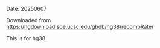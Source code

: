 
Date:
20250607

Downloaded from 
https://hgdownload.soe.ucsc.edu/gbdb/hg38/recombRate/

This is for hg38
